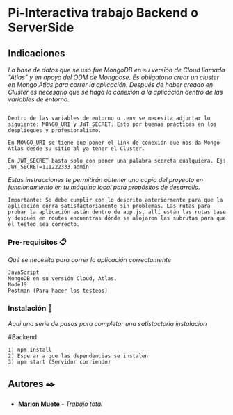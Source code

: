 # Pi-Interactiva trabajo Backend o ServerSide

## Indicaciones

_La base de datos que se usó fue MongoDB en su versión de Cloud llamada "Atlas" y en apoyo del ODM de Mongoose._
_Es obligatorio crear un cluster en Mongo Atlas para correr la aplicación. Después de haber creado en Cluster es necesario que se haga la conexión a la aplicación dentro de las variables de entorno._

```

Dentro de las variables de entorno o .env se necesita adjuntar lo siguiente: MONGO_URI y JWT_SECRET. Esto por buenas prácticas en los despliegues y profesionalismo.

En MONGO_URI se tiene que poner el link de conexión que nos da Mongo Atlas desde su sitio al ya tener el Cluster.

En JWT_SECRET basta solo con poner una palabra secreta cualquiera. Ej: JWT_SECRET=111222333.admin
```

_Estas instrucciones te permitirán obtener una copia del proyecto en funcionamiento en tu máquina local para propósitos de desarrollo._

```
Importante: Se debe cumplir con lo descrito anteriormente para que la aplicación corra satisfactoriamente sin problemas. Las rutas para probar la aplicación están dentro de app.js, allí están las rutas base y después en routes encuentras dónde se alojaron las subrutas para que el testeo sea correcto.
```

### Pre-requisitos 📋
_Qué se necesita para correr la aplicación correctamente_

```
JavaScript
MongoDB en su versión Cloud, Atlas.
NodeJS
Postman (Para hacer los testeos)
```

### Instalación 🔧
_Aqui una serie de pasos para completar una satistactoria instalacion_

#Backend

```
1) npm install
2) Esperar a que las dependencias se instalen
3) npm start (Servidor corriendo)
```

## Autores ✒️

* **Marlon Muete** - *Trabajo total*